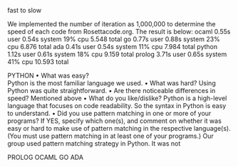 
fast to slow

We implemented the number of iteration as 1,000,000 to determine the speed of each code from Rosettacode.org.
The result is below: 
ocaml 0.55s user 0.54s system 19% cpu 5.548 total
go   0.77s user 0.88s system 23% cpu 6.876 total
ada  0.41s user 0.54s system 11% cpu 7.984 total
python 1.12s user 0.61s system 18% cpu 9.159 total
prolog 3.71s user 0.65s system 41% cpu 10.593 total

PYTHON
• What was easy?   
    Python is the most familiar language we used.
• What was hard?
    Using Python was quite straightforward.
• Are there noticeable differences in speed? 
    Mentioned above
• What do you like/dislike?
    Python is a high-level language that focuses on code readability.
    So the syntax in Python is easy to understand. 
• Did you use pattern matching in one or more of your programs? If YES, specify which
one(s), and comment on whether it was easy or hard to make use of pattern matching in
the respective language(s). (You must use pattern matching in at least one of your
programs.)
    Our group used pattern matching strategy in Python. It was not 


PROLOG
OCAML
GO
ADA

